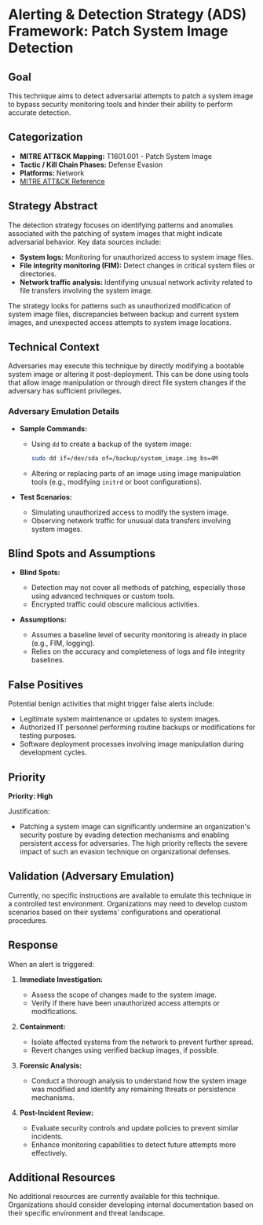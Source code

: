 # Alerting & Detection Strategy (ADS) Framework: Patch System Image Detection

## Goal
This technique aims to detect adversarial attempts to patch a system image to bypass security monitoring tools and hinder their ability to perform accurate detection.

## Categorization
- **MITRE ATT&CK Mapping:** T1601.001 - Patch System Image
- **Tactic / Kill Chain Phases:** Defense Evasion
- **Platforms:** Network
- [MITRE ATT&CK Reference](https://attack.mitre.org/techniques/T1601/001)

## Strategy Abstract
The detection strategy focuses on identifying patterns and anomalies associated with the patching of system images that might indicate adversarial behavior. Key data sources include:

- **System logs:** Monitoring for unauthorized access to system image files.
- **File integrity monitoring (FIM):** Detect changes in critical system files or directories.
- **Network traffic analysis:** Identifying unusual network activity related to file transfers involving the system image.

The strategy looks for patterns such as unauthorized modification of system image files, discrepancies between backup and current system images, and unexpected access attempts to system image locations.

## Technical Context
Adversaries may execute this technique by directly modifying a bootable system image or altering it post-deployment. This can be done using tools that allow image manipulation or through direct file system changes if the adversary has sufficient privileges.

### Adversary Emulation Details
- **Sample Commands:**
  - Using `dd` to create a backup of the system image:
    ```bash
    sudo dd if=/dev/sda of=/backup/system_image.img bs=4M
    ```
  - Altering or replacing parts of an image using image manipulation tools (e.g., modifying `initrd` or boot configurations).

- **Test Scenarios:**
  - Simulating unauthorized access to modify the system image.
  - Observing network traffic for unusual data transfers involving system images.

## Blind Spots and Assumptions
- **Blind Spots:**
  - Detection may not cover all methods of patching, especially those using advanced techniques or custom tools.
  - Encrypted traffic could obscure malicious activities.

- **Assumptions:**
  - Assumes a baseline level of security monitoring is already in place (e.g., FIM, logging).
  - Relies on the accuracy and completeness of logs and file integrity baselines.

## False Positives
Potential benign activities that might trigger false alerts include:

- Legitimate system maintenance or updates to system images.
- Authorized IT personnel performing routine backups or modifications for testing purposes.
- Software deployment processes involving image manipulation during development cycles.

## Priority
**Priority: High**

Justification:
- Patching a system image can significantly undermine an organization's security posture by evading detection mechanisms and enabling persistent access for adversaries. The high priority reflects the severe impact of such an evasion technique on organizational defenses.

## Validation (Adversary Emulation)
Currently, no specific instructions are available to emulate this technique in a controlled test environment. Organizations may need to develop custom scenarios based on their systems' configurations and operational procedures.

## Response
When an alert is triggered:

1. **Immediate Investigation:**
   - Assess the scope of changes made to the system image.
   - Verify if there have been unauthorized access attempts or modifications.

2. **Containment:**
   - Isolate affected systems from the network to prevent further spread.
   - Revert changes using verified backup images, if possible.

3. **Forensic Analysis:**
   - Conduct a thorough analysis to understand how the system image was modified and identify any remaining threats or persistence mechanisms.

4. **Post-Incident Review:**
   - Evaluate security controls and update policies to prevent similar incidents.
   - Enhance monitoring capabilities to detect future attempts more effectively.

## Additional Resources
No additional resources are currently available for this technique. Organizations should consider developing internal documentation based on their specific environment and threat landscape.